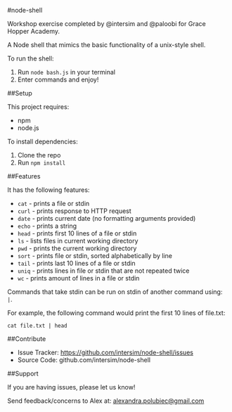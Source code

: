 #node-shell

Workshop exercise completed by @intersim and @paloobi for Grace Hopper Academy.

A Node shell that mimics the basic functionality of a unix-style shell.

To run the shell:

  1. Run `node bash.js` in your terminal
  2. Enter commands and enjoy!


##Setup

This project requires:

  * npm
  * node.js

To install dependencies:

  1. Clone the repo
  2. Run `npm install`

##Features

It has the following features:

  * `cat` - prints a file or stdin
  * `curl` - prints response to HTTP request
  * `date` - prints current date (no formatting arguments provided)
  * `echo` - prints a string
  * `head` - prints first 10 lines of a file or stdin
  * `ls` - lists files in current working directory
  * `pwd` - prints the current working directory
  * `sort` - prints file or stdin, sorted alphabetically by line
  * `tail` - prints last 10 lines of a file or stdin
  * `uniq` - prints lines in file or stdin that are not repeated twice
  * `wc` - prints amount of lines in a file or stdin

Commands that take stdin can be run on stdin of another command using: `|`.

For example, the following command would print the first 10 lines of file.txt:

```
cat file.txt | head

```

##Contribute

- Issue Tracker: https://github.com/intersim/node-shell/issues
- Source Code: github.com/intersim/node-shell

##Support

If you are having issues, please let us know!

Send feedback/concerns to Alex at: alexandra.polubiec@gmail.com
